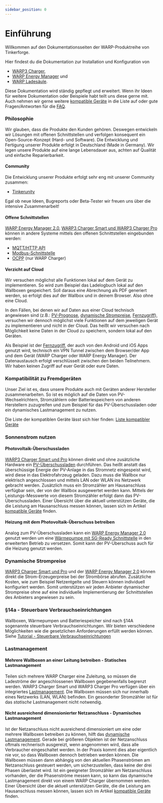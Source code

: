 ```yaml
---
sidebar_position: 0
---
```


# Einführung

Willkommen auf den Dokumentationsseiten der WARP-Produktreihe von
Tinkerforge.

Hier findest du die Dokumentation zur Installation und Konfiguration von
* [WARP3 Charger](/warp_charger/introduction.md),
* [WARP Energy Manager](/warp_energy_manager/introduction.md) und
* [WARP Ladesäule](/warp_ladesäule/introduction.md).


Diese Dokumentation wird ständig gepflegt und erweitert. Wenn ihr Ideen für
weitere Dokumentation oder Beispiele habt teilt uns diese gerne mit. Auch
nehmen wir gerne weitere [kompatible Geräte](/compatible_devices/introduction.md)
in die Liste auf oder gute Fragen/Antworten für die [FAQ](/faq.md).

### Philosophie

Wir glauben, dass die Produkte den Kunden gehören. Deswegen entwickeln wir
Lösungen mit offenen Schnittstellen und verfolgen konsequent ein
Open-Source-Konzept (Hard- und Software). Die Entwicklung und Fertigung
unserer Produkte erfolgt in Deutschland (Made in Germany). Wir legen unsere
Produkte auf eine lange Lebensdauer aus, achten auf Qualität und einfache
Reparierbarkeit.

#### Community

Die Entwicklung unserer Produkte erfolgt sehr eng mit unserer Community zusammen:
 * [Tinkerunity](https://www.tinkerunity.org/forum/13-warp-charger/)

Egal ob neue Ideen, Bugreports oder Beta-Tester wir freuen uns über die intensive Zusammenarbeit!

#### Offene Schnittstellen

[WARP Energy Manager 2.0](/docs/warp_energy_manager/introduction), [WARP3 Charger Smart und WARP3 Charger Pro](/docs/warp_charger/introduction) können
in andere Systeme mittels den offenen Schnittstellen eingebunden werden:
* [MQTT/HTTP API](/interfaces/mqtt_http/introduction.md)
* [Modbus-Schnittstelle](/interfaces/modbus/introduction.md)
* [OCPP](/interfaces/ocpp.md) (nur WARP Charger)

#### Verzicht auf Cloud

Wir versuchen möglichst alle Funktionen lokal auf dem Gerät zu implementieren.
So wird zum Beispiel das Ladelogbuch lokal auf den Wallboxen gespeichert. Soll
daraus eine Abrechnung als PDF generiert werden, so erfolgt dies auf der
Wallbox und in deinem Browser. Also ohne eine Cloud.

In den Fällen, bei denen wir auf Daten aus einer Cloud technisch angewiesen sind
(z.B.: [PV-Prognose](/docs/webinterface/energy_management/solar_forecast.md), [dynamische Strompreise](/docs/webinterface/energy_management/dynamic_tariffs.md), [Fernzugriff](/docs/webinterface/system/remote_access.md)), versuchen wir dennoch möglichst
viele Funktionen auf dem jeweiligen Gerät zu implementieren und nicht in der Cloud.
Das heißt wir versuchen nach Möglichkeit keine Daten in der Cloud zu speichern, sondern
lokal auf den Geräten.

Als Beispiel ist der [Fernzugriff](/docs/webinterface/system/remote_access.md), der auch von den Android und iOS Apps genutzt wird,
technisch ein VPN Tunnel zwischen dem Browser/der App und dem Gerät (WARP Charger oder WARP Energy Manager).
Der Datenaustausch erfolgt verschlüsselt zwischen den beiden Teilnehmern. Wir haben keinen Zugriff auf euer Gerät oder eure Daten.

### Kompatibilität zu Fremdgeräten

Unser Ziel ist es, dass unsere Produkte auch mit Geräten anderer Hersteller
zusammenarbeiten. So ist es möglich auf die Daten von PV-Wechselrichtern, Stromzählern
oder Batteriespeichern von anderen Herstellern zuzugreifen und zum Beispiel für das PV-Überschussladen
oder ein dynamisches Lastmanagement zu nutzen.

Die Liste der kompatiblen Geräte lässt sich hier finden: [Liste kompatibler Geräte](/docs/compatible_devices/introduction.md)

### Sonnenstrom nutzen

#### Photovoltaik-Überschussladen

[WARP3 Charger Smart und Pro](/warp_charger/introduction.md)
können direkt und ohne zusätzliche Hardware ein [PV-Überschussladen](/tutorials/pv_excess_charging.md)
durchführen. Das heißt anstatt das überschüssige Energie der PV-Anlage
in das Stromnetz eingespeist wird, wird diese in das Elektrofahrzeug
geladen. Dazu muss die Wallbox nur elektrisch angeschlossen und mittels
LAN oder WLAN ins Netzwerk gebracht werden. Zusätzlich muss ein
Stromzähler am Hausanschluss verfügbar sein, der von der Wallbox
ausgewertet werden kann. Mittels der Leistungs-Messwerte von diesem
Stromzähler erfolgt dann das PV-Überschussladen. Einer Übersicht über
die aktuell unterstützen Geräte, die die Leistung am Hausanschluss
messen können, lassen sich im Artikel
[kompatible Geräte](/compatible_devices/introduction.md) finden.

#### Heizung mit dem Photovoltaik-Überschuss betreiben

Analog zum PV-Überschussladen kann ein [WARP Energy Manager 2.0](/warp_energy_manager/introduction.md)
genutzt werden um eine [Wärmepumpe mit SG-Ready Schnittstelle](/webinterface/energy_management/heater.md) in den erweiterten
Betrieb zu versetzen. Somit kann der PV-Überschuss auch für die Heizung genutzt werden.

### Dynamische Strompreise

[WARP3 Charger Smart und Pro](/warp_charger/introduction.md) und der [WARP Energy Manager 2.0](/warp_energy_manager/introduction.md)
können direkt die Strom-Erzeugerpreise bei der Strombörse abrufen. Zusätzliche Kosten, wie zum Beispiel Netzentgelte und Steuern können
individuell konfiguriert werden. Somit unterstützen wir jeden Anbieter dynamischer Strompreise ohne auf eine individuelle Implementierung
der Schnittstellen des Anbieters angewiesen zu sein.

### §14a - Steuerbare Verbrauchseinrichtungen
Wallboxen, Wärmepumpen und Batteriespeicher sind nach §14A sogenannte steuerbare Verbrauchseinrichtungen. Wir bieten
verschiedene Möglichkeiten wie die gesetzlichen Anforderungen erfüllt werden können. Siehe [Tutorial - Steuerbare Verbrauchseinrichtungen](/docs/tutorials/verbrauchseinrichtung)


### Lastmanagement

#### Mehrere Wallboxen an einer Leitung betreiben - Statisches Lastmanagement

Teilen sich mehrere WARP Charger eine Zuleitung, so müssen die
Ladeströme der angeschlossenen Wallboxen gegebenenfalls begrenzt werden.
WARP3 Charger Smart und WARP3 Charger Pro verfügen über ein integriertes
[Lastmanagement](/docs/tutorials/chargemanagement.md).
Die Wallboxen müssen sich nur innerhalb eines
Netzwerks (LAN, WLAN) befinden. Ein gesonderter Stromzähler ist für das
*statische* Lastmanagement nicht notwendig.

#### Nicht ausreichend dimensionierter Netzanschluss - Dynamisches Lastmanagement

Ist der Netzanschluss nicht ausreichend dimensioniert um eine oder
mehrere Wallboxen betreiben zu können, hilft das [dynamische Lastmanagement](/docs/tutorials/chargemanagement.md).
Gerade bei größeren Objekten ist der Netzanschluss oftmals rechnerisch ausgereizt,
wenn angenommen wird, dass alle Verbraucher eingeschaltet werden.
In der Praxis kommt dies aber eigentlich nie vor, so dass Wallboxen
dennoch betrieben werden können. Die Wallboxen müssen dann abhängig von
den aktuellen Phasenströmen am Netzanschluss gesteuert werden, um sicherzustellen,
dass keine der drei Phasen überlastet
wird. Ist ein geeigneter Stromzähler am Netzanschluss vorhanden, der die
Phasenströme messen kann, so kann das dynamische Lastmanagement direkt
von einem WARP Charger übernommen werden. Einer Übersicht über die
aktuell unterstützen Geräte, die die Leistung am Hausanschluss
messen können, lassen sich im Artikel
[kompatible Geräte](/docs/compatible_devices/introduction.md) finden.

